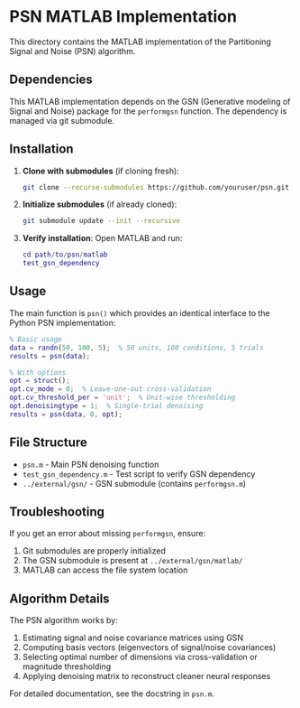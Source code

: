 # PSN MATLAB Implementation

This directory contains the MATLAB implementation of the Partitioning Signal and Noise (PSN) algorithm.

## Dependencies

This MATLAB implementation depends on the GSN (Generative modeling of Signal and Noise) package for the `performgsn` function. The dependency is managed via git submodule.

## Installation

1. **Clone with submodules** (if cloning fresh):
   ```bash
   git clone --recurse-submodules https://github.com/youruser/psn.git
   ```

2. **Initialize submodules** (if already cloned):
   ```bash
   git submodule update --init --recursive
   ```

3. **Verify installation**:
   Open MATLAB and run:
   ```matlab
   cd path/to/psn/matlab
   test_gsn_dependency
   ```

## Usage

The main function is `psn()` which provides an identical interface to the Python PSN implementation:

```matlab
% Basic usage
data = randn(50, 100, 5);  % 50 units, 100 conditions, 5 trials
results = psn(data);

% With options
opt = struct();
opt.cv_mode = 0;  % Leave-one-out cross-validation
opt.cv_threshold_per = 'unit';  % Unit-wise thresholding
opt.denoisingtype = 1;  % Single-trial denoising
results = psn(data, 0, opt);
```

## File Structure

- `psn.m` - Main PSN denoising function
- `test_gsn_dependency.m` - Test script to verify GSN dependency
- `../external/gsn/` - GSN submodule (contains `performgsn.m`)

## Troubleshooting

If you get an error about missing `performgsn`, ensure:
1. Git submodules are properly initialized
2. The GSN submodule is present at `../external/gsn/matlab/`
3. MATLAB can access the file system location

## Algorithm Details

The PSN algorithm works by:
1. Estimating signal and noise covariance matrices using GSN
2. Computing basis vectors (eigenvectors of signal/noise covariances)
3. Selecting optimal number of dimensions via cross-validation or magnitude thresholding
4. Applying denoising matrix to reconstruct cleaner neural responses

For detailed documentation, see the docstring in `psn.m`.
